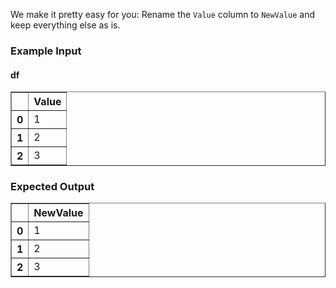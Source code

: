 We make it pretty easy for you: Rename the `Value` column to `NewValue` and keep everything else as is.

<h3> Example Input</h3>
<h4> df</h4>
<div><style scoped>    .dataframe tbody tr th:only-of-type {        vertical-align: middle;    }    .dataframe tbody tr th {        vertical-align: top;    }    .dataframe thead th {        text-align: left;    }</style><table border="1" class="dataframe">  <thead>    <tr style="text-align: right;">      <th></th>      <th>Value</th>    </tr>  </thead>  <tbody>    <tr>      <th>0</th>      <td>1</td>    </tr>    <tr>      <th>1</th>      <td>2</td>    </tr>    <tr>      <th>2</th>      <td>3</td>    </tr>  </tbody></table></div>

<h3> Expected Output</h3>
<div><style scoped>    .dataframe tbody tr th:only-of-type {        vertical-align: middle;    }    .dataframe tbody tr th {        vertical-align: top;    }    .dataframe thead th {        text-align: left;    }</style><table border="1" class="dataframe">  <thead>    <tr style="text-align: right;">      <th></th>      <th>NewValue</th>    </tr>  </thead>  <tbody>    <tr>      <th>0</th>      <td>1</td>    </tr>    <tr>      <th>1</th>      <td>2</td>    </tr>    <tr>      <th>2</th>      <td>3</td>    </tr>  </tbody></table></div>